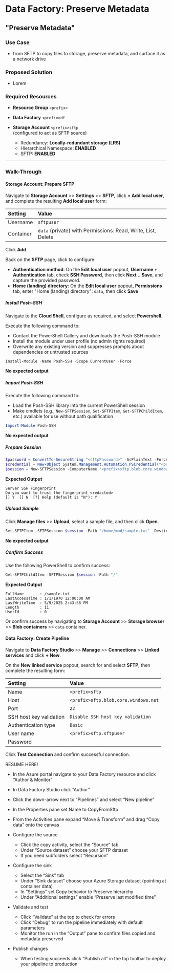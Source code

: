 # Data Factory: Preserve Metadata

## "Preserve Metadata"

<!-- ------------------------- ------------------------- -->

### Use Case

- from SFTP to copy files to storage, preserve metadata, and surface it as a network drive

<!-- ------------------------- ------------------------- -->

### Proposed Solution

- Lorem

<!-- ------------------------- ------------------------- -->

### Required Resources

- **Resource Group** `<prefix>`

- **Data Factory** `<prefix>df`

- **Storage Account** `<prefix>sftp`
  <br>(configured to act as SFTP source)
  - Redundancy: **Locally-redundant storage (LRS)**
  - Hierarchical Namespace: **ENABLED**
  - SFTP: **ENABLED**

-------------------------

### Walk-Through

<!-- ------------------------- ------------------------- -->

#### Storage Account: Prepare SFTP

Navigate to **Storage Account** >> **Settings** >> **SFTP**, click **+ Add local user**, and complete the resulting **Add local user** form:

Setting | Value
:--- | :---
Username | `sftpuser`
Container | `data` (private) with Permissions: Read, Write, List, Delete

Click **Add**.

Back on the **SFTP** page, click to configure:

- **Authentication method**: On the **Edit local user** popout, **Username + Authentication** tab, check **SSH Password**, then click **Next** .. **Save**, and capture the provided password.
- **Home (landing) directory**: On the **Edit local user** popout, **Permissions** tab, enter "Home (landing) directory": `data`, then click **Save**

<!-- ------------------------- -->

##### Install Posh-SSH

Navigate to the **Cloud Shell**, configure as required, and select **Powershell**.

Execute the following command to:
- Contact the PowerShell Gallery and downloads the Posh-SSH module
- Install the module under user profile (no admin rights required)
- Overwrite any existing version and suppresses prompts about dependencies or untrusted sources

```powershell
Install-Module -Name Posh-SSH -Scope CurrentUser -Force
```

**No expected output**

<!-- ------------------------- -->

##### Import Posh-SSH

Execute the following command to:
- Load the Posh-SSH library into the current PowerShell session
- Make cmdlets (e.g., `New-SFTPSession`, `Set-SFTPItem`, `Get-SFTPChildItem`, etc.) available for use without path qualification

```powershell
Import-Module Posh-SSH
```

**No expected output**

<!-- ------------------------- -->

##### Prepare Session

```powershell
$password = ConvertTo-SecureString "<sftpPassword>" -AsPlainText -Force
$credential = New-Object System.Management.Automation.PSCredential("<prefix>sftp.sftpuser", $password)
$session = New-SFTPSession -ComputerName "<prefix>sftp.blob.core.windows.net" -Credential $credential -Port 22
```

**Expected Output**
```plaintext
Server SSH Fingerprint
Do you want to trust the fingerprint <redacted>
[] Y  [] N  [?] Help (default is "N"): Y
```

<!-- ------------------------- -->

##### Upload Sample

Click **Manage files** >> **Upload**, select a sample file, and then click **Open**.

```powershell
Set-SFTPItem -SFTPSession $session -Path "/home/mod/sample.txt" -Destination "/" -Force
```

**No expected output**

<!-- ------------------------- -->

##### Confirm Success

Use the following PowerShell to confirm success:

```powershell
Get-SFTPChildItem -SFTPSession $session -Path "/"
```

**Expected Output**
```plaintext
FullName       : /sample.txt
LastAccessTime : 1/1/1970 12:00:00 AM
LastWriteTime  : 5/9/2025 2:43:56 PM
Length         : 11
UserId         : 0
```

Or confirm success by navigating to **Storage Account** >> **Storage browser** >> **Blob containers** >> `data` container.

<!-- ------------------------- ------------------------- -->

#### Data Factory: Create Pipeline

Navigate to **Data Factory Studio** >> **Manage** >> **Connections** >> **Linked services** and click **+ New**.

On the **New linked service** popout, search for and select **SFTP**, then complete the resulting form:

Setting | Value
:--- | :---
Name | `<prefix>sftp`
Host | `<prefix>sftp.blob.core.windows.net`
Port | `22`
SSH host key validation | `Disable SSH host key validation`
Authentication type | `Basic`
User name | `<prefix>sftp.sftpuser`
Password | <sftpPassword>

Click **Test Connection** and confirm successful connection.

<!-- ------------------------- -->
<!-- ------------------------- -->
<!-- ------------------------- -->
<!-- ------------------------- -->
<!-- ------------------------- -->
<!-- ------------------------- -->
<!-- ------------------------- -->
<!-- ------------------------- -->

RESUME HERE!

- In the Azure portal navigate to your Data Factory resource and click “Author & Monitor”

- In Data Factory Studio click “Author”

- Click the down-arrow next to “Pipelines” and select “New pipeline”

- In the Properties pane set Name to CopyFromSftp

- From the Activities pane expand “Move & Transform” and drag “Copy data” onto the canvas

- Configure the source

  - Click the copy activity, select the “Source” tab
  - Under “Source dataset” choose your SFTP dataset
  - If you need subfolders select “Recursion”

- Configure the sink

  - Select the “Sink” tab
  - Under “Sink dataset” choose your Azure Storage dataset (pointing at container data)
  - In “Settings” set Copy behavior to Preserve hierarchy
  - Under “Additional settings” enable “Preserve last modified time”

- Validate and test

  - Click “Validate” at the top to check for errors
  - Click “Debug” to run the pipeline immediately with default parameters
  - Monitor the run in the “Output” pane to confirm files copied and metadata preserved

- Publish changes

  - When testing succeeds click “Publish all” in the top toolbar to deploy your pipeline to production
